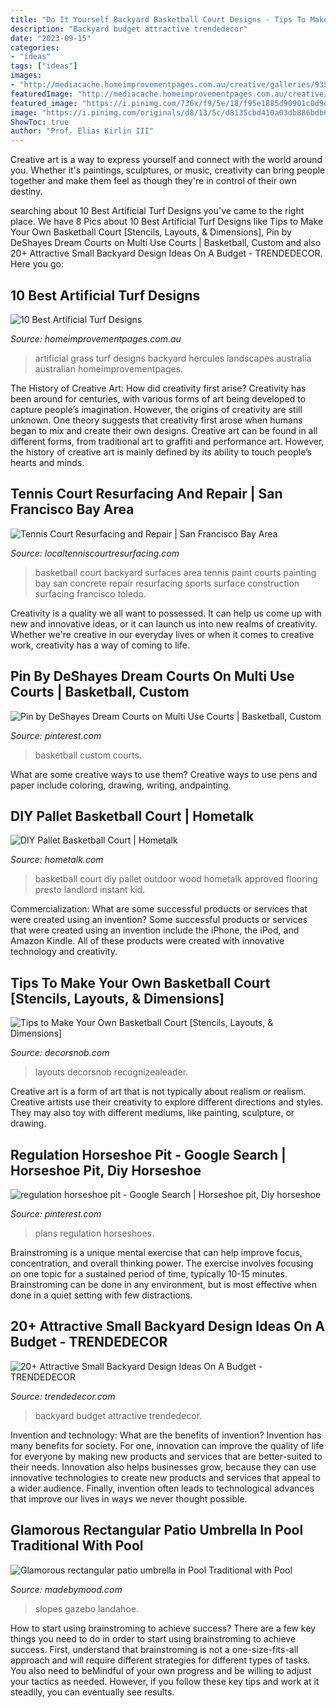 ```yaml
---
title: "Do It Yourself Backyard Basketball Court Designs - Tips To Make Your Own Basketball Court [stencils, Layouts, &amp; Dimensions]"
description: "Backyard budget attractive trendedecor"
date: "2023-09-15"
categories:
- "ideas"
tags: ["ideas"]
images:
- "http://mediacache.homeimprovementpages.com.au/creative/galleries/935001_940000/936694/original_images/635077.jpg"
featuredImage: "http://mediacache.homeimprovementpages.com.au/creative/galleries/935001_940000/936694/original_images/635077.jpg"
featured_image: "https://i.pinimg.com/736x/f9/5e/18/f95e1885d90901c0d9ee8d15e4dcbf81.jpg"
image: "https://i.pinimg.com/originals/d8/13/5c/d8135cbd410a03db886bdb65c0bf3e5d.jpg"
ShowToc: true
author: "Prof. Elias Kirlin III"
---
```



Creative art is a way to express yourself and connect with the world around you. Whether it's paintings, sculptures, or music, creativity can bring people together and make them feel as though they're in control of their own destiny.

	

		
searching about 10 Best Artificial Turf Designs you've came to the right place. We have 8 Pics about 10 Best Artificial Turf Designs like Tips to Make Your Own Basketball Court [Stencils, Layouts, &amp; Dimensions], Pin by DeShayes Dream Courts on Multi Use Courts | Basketball, Custom and also 20+ Attractive Small Backyard Design Ideas On A Budget - TRENDEDECOR. Here you go:
		
    
## 10 Best Artificial Turf Designs

<img loading=lazy src="http://mediacache.homeimprovementpages.com.au/creative/galleries/935001_940000/936694/original_images/635077.jpg" onerror="this.onerror=null;this.src='https://tse2.mm.bing.net/th?id=OIP._ZHQYuUenrv1gpggQ1AJewHaFi&amp;pid=15.1';" alt="10 Best Artificial Turf Designs">

_Source: homeimprovementpages.com.au_

>artificial grass turf designs backyard hercules landscapes australia australian homeimprovementpages. 

	

The History of Creative Art: How did creativity first arise?
Creativity has been around for centuries, with various forms of art being developed to capture people’s imagination. However, the origins of creativity are still unknown. One theory suggests that creativity first arose when humans began to mix and create their own designs. Creative art can be found in all different forms, from traditional art to graffiti and performance art. However, the history of creative art is mainly defined by its ability to touch people’s hearts and minds.

    
## Tennis Court Resurfacing And Repair | San Francisco Bay Area

<img loading=lazy src="http://localtenniscourtresurfacing.com/wp-content/uploads/2014/10/BasketballCourtSurfacesCalifornia.jpg" onerror="this.onerror=null;this.src='https://tse2.mm.bing.net/th?id=OIP.pUQEu5rQdrcdehn6IbtY5gHaFj&amp;pid=15.1';" alt="Tennis Court Resurfacing and Repair | San Francisco Bay Area">

_Source: localtenniscourtresurfacing.com_

>basketball court backyard surfaces area tennis paint courts painting bay san concrete repair resurfacing sports surface construction surfacing francisco toledo. 

	

Creativity is a quality we all want to possessed. It can help us come up with new and innovative ideas, or it can launch us into new realms of creativity. Whether we're creative in our everyday lives or when it comes to creative work, creativity has a way of coming to life.

    
## Pin By DeShayes Dream Courts On Multi Use Courts | Basketball, Custom

<img loading=lazy src="https://i.pinimg.com/originals/d8/13/5c/d8135cbd410a03db886bdb65c0bf3e5d.jpg" onerror="this.onerror=null;this.src='https://tse2.mm.bing.net/th?id=OIP.y4KHzBP3s-796--onLIQOgHaFe&amp;pid=15.1';" alt="Pin by DeShayes Dream Courts on Multi Use Courts | Basketball, Custom">

_Source: pinterest.com_

>basketball custom courts. 

	

What are some creative ways to use them?
Creative ways to use pens and paper include coloring, drawing, writing, andpainting.

    
## DIY Pallet Basketball Court | Hometalk

<img loading=lazy src="https://cdn-fastly.hometalk.com/media/2015/05/04/2847408/diy-pallet-basketball-court-diy-how-to-outdoor-furniture.jpg?size=634x922" onerror="this.onerror=null;this.src='https://tse4.mm.bing.net/th?id=OIP.-6bB16TDaim0JJh2n4P5gQHaIs&amp;pid=15.1';" alt="DIY Pallet Basketball Court | Hometalk">

_Source: hometalk.com_

>basketball court diy pallet outdoor wood hometalk approved flooring presto landlord instant kid. 

	

Commercialization: What are some successful products or services that were created using an invention?
Some successful products or services that were created using an invention include the iPhone, the iPod, and Amazon Kindle. All of these products were created with innovative technology and creativity.

    
## Tips To Make Your Own Basketball Court [Stencils, Layouts, &amp; Dimensions]

<img loading=lazy src="https://www.decorsnob.com/wp-content/uploads/Backyard-Basketball-Court-Ideas.jpg" onerror="this.onerror=null;this.src='https://tse2.mm.bing.net/th?id=OIP.1C-zd-6nNw74XyV-FwichQHaE8&amp;pid=15.1';" alt="Tips to Make Your Own Basketball Court [Stencils, Layouts, &amp; Dimensions]">

_Source: decorsnob.com_

>layouts decorsnob recognizealeader. 

	

Creative art is a form of art that is not typically about realism or realism. Creative artists use their creativity to explore different directions and styles. They may also toy with different mediums, like painting, sculpture, or drawing.

    
## Regulation Horseshoe Pit - Google Search | Horseshoe Pit, Diy Horseshoe

<img loading=lazy src="https://i.pinimg.com/736x/f9/5e/18/f95e1885d90901c0d9ee8d15e4dcbf81.jpg" onerror="this.onerror=null;this.src='https://tse3.mm.bing.net/th?id=OIP.MvnfPl8SHDjz_5m1SUhgTwHaLG&amp;pid=15.1';" alt="regulation horseshoe pit - Google Search | Horseshoe pit, Diy horseshoe">

_Source: pinterest.com_

>plans regulation horseshoes. 

	

Brainstroming is a unique mental exercise that can help improve focus, concentration, and overall thinking power. The exercise involves focusing on one topic for a sustained period of time, typically 10-15 minutes. Brainstroming can be done in any environment, but is most effective when done in a quiet setting with few distractions.

    
## 20+ Attractive Small Backyard Design Ideas On A Budget - TRENDEDECOR

<img loading=lazy src="https://i1.wp.com/trendedecor.com/wp-content/uploads/2019/03/Attractive-Small-Backyard-Design-Ideas-On-A-Budget26.jpg?fit=1024%2C1280&amp;ssl=1" onerror="this.onerror=null;this.src='https://tse1.mm.bing.net/th?id=OIP.elCuPwFVS3q1LUohueQBRAHaJQ&amp;pid=15.1';" alt="20+ Attractive Small Backyard Design Ideas On A Budget - TRENDEDECOR">

_Source: trendedecor.com_

>backyard budget attractive trendedecor. 

	

Invention and technology: What are the benefits of invention?
Invention has many benefits for society. For one, innovation can improve the quality of life for everyone by making new products and services that are better-suited to their needs. Innovation also helps businesses grow, because they can use innovative technologies to create new products and services that appeal to a wider audience. Finally, invention often leads to technological advances that improve our lives in ways we never thought possible.

    
## Glamorous Rectangular Patio Umbrella In Pool Traditional With Pool

<img loading=lazy src="http://madebymood.com/wp-content/uploads/2015/08/Cool-rectangular-patio-umbrella-in-Pool-Tropical-with-Bbq-Grill-Surround-Ideas-next-to-Pool-Tiles-alongside-Backyard-Bbq-Grills-andOutdoor-Curtains-.jpg" onerror="this.onerror=null;this.src='https://tse3.mm.bing.net/th?id=OIP.Un9XW3z1KwCaIB9_IZJqDQHaLH&amp;pid=15.1';" alt="Glamorous rectangular patio umbrella in Pool Traditional with Pool">

_Source: madebymood.com_

>slopes gazebo landahoe. 

	

How to start using brainstroming to achieve success?
There are a few key things you need to do in order to start using brainstroming to achieve success. First, understand that brainstroming is not a one-size-fits-all approach and will require different strategies for different types of tasks. You also need to beMindful of your own progress and be willing to adjust your tactics as needed. However, if you follow these key tips and work at it steadily, you can eventually see results.

